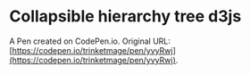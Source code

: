 # Collapsible hierarchy tree d3js

A Pen created on CodePen.io. Original URL: [https://codepen.io/trinketmage/pen/yvyRwj](https://codepen.io/trinketmage/pen/yvyRwj).

